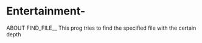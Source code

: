 # Entertainment-

ABOUT FIND_FILE__
This prog tries to find the specified file with the certain depth